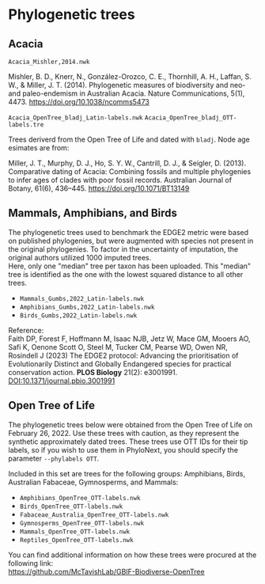 # Phylogenetic trees

## Acacia

`Acacia_Mishler,2014.nwk`

Mishler, B. D., Knerr, N., González-Orozco, C. E., Thornhill, A. H., Laffan, S. W., & Miller, J. T. (2014). Phylogenetic measures of biodiversity and neo- and paleo-endemism in Australian Acacia. Nature Communications, 5(1), 4473. https://doi.org/10.1038/ncomms5473


`Acacia_OpenTree_bladj_Latin-labels.nwk`
`Acacia_OpenTree_bladj_OTT-labels.tre`

Trees deriverd from the Open Tree of Life and dated with `bladj`. Node age esimates are from:  

Miller, J. T., Murphy, D. J., Ho, S. Y. W., Cantrill, D. J., & Seigler, D. (2013). Comparative dating of Acacia: Combining fossils and multiple phylogenies to infer ages of clades with poor fossil records. Australian Journal of Botany, 61(6), 436–445. https://doi.org/10.1071/BT13149


## Mammals, Amphibians, and Birds

The phylogenetic trees used to benchmark the EDGE2 metric were based on published phylogenies, but were augmented with species not present in the original phylogenies. 
To factor in the uncertainty of imputation, the original authors utilized 1000 imputed trees.  
Here, only one "median" tree per taxon has been uploaded. 
This "median" tree is identified as the one with the lowest squared distance to all other trees.


- `Mammals_Gumbs,2022_Latin-labels.nwk`  
- `Amphibians_Gumbs,2022_Latin-labels.nwk`  
- `Birds_Gumbs,2022_Latin-labels.nwk`  


Reference:  
Faith DP, Forest F, Hoffmann M, Isaac NJB, Jetz W, Mace GM, Mooers AO, Safi K, Oenone Scott O, Steel M, Tucker CM, Pearse WD, Owen NR, Rosindell J (2023) The EDGE2 protocol: Advancing the prioritisation of Evolutionarily Distinct and Globally Endangered species for practical conservation action. **PLOS Biology** 21(2): e3001991. [DOI:10.1371/journal.pbio.3001991](https://journals.plos.org/plosbiology/article?id=10.1371/journal.pbio.3001991)  


## Open Tree of Life

The phylogenetic trees below were obtained from the Open Tree of Life on February 26, 2022. 
Use these trees with caution, as they represent the synthetic approximately dated trees. 
These trees use OTT IDs for their tip labels, so if you wish to use them in PhyloNext, 
you should specify the parameter `--phylabels OTT`.

Included in this set are trees for the following groups: 
Amphibians, Birds, Australian Fabaceae, Gymnosperms, and Mammals:  

- `Amphibians_OpenTree_OTT-labels.nwk`  
- `Birds_OpenTree_OTT-labels.nwk`  
- `Fabaceae_Australia_OpenTree_OTT-labels.nwk`  
- `Gymnosperms_OpenTree_OTT-labels.nwk`  
- `Mammals_OpenTree_OTT-labels.nwk`  
- `Reptiles_OpenTree_OTT-labels.nwk`  

You can find additional information on how these trees were procured at the following link:  
https://github.com/McTavishLab/GBIF-Biodiverse-OpenTree  

